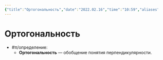 ```yaml
---
{"title":"Ортогональность","date":"2022.02.16","time":"10:59","aliases":[],"tags":["математика"],"dg-publish":true,"permalink":"/7-radio-engineering/ortogonalnost/","dgPassFrontmatter":true}
---
```



# Ортогональность

- #π/определение:
	- **Ортогональность** — обобщение понятия перпендикулярности. 

